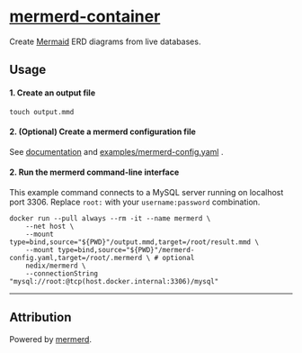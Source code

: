 # [mermerd-container](https://github.com/nedix/mermerd-container)

Create [Mermaid] ERD diagrams from live databases.

## Usage

#### 1. Create an output file

```shell
touch output.mmd
```

#### 2. (Optional) Create a mermerd configuration file

See 
[documentation](https://github.com/KarnerTh/mermerd?tab=readme-ov-file#global-configuration-file)
and
[examples/mermerd-config.yaml](https://github.com/nedix/mermerd-container/blob/main/examples/mermerd-config.yaml)
.

#### 2. Run the mermerd command-line interface

This example command connects to a MySQL server running on localhost port 3306.
Replace `root:` with your `username:password` combination.

```shell
docker run --pull always --rm -it --name mermerd \
    --net host \
    --mount type=bind,source="${PWD}"/output.mmd,target=/root/result.mmd \
    --mount type=bind,source="${PWD}"/mermerd-config.yaml,target=/root/.mermerd \ # optional
    nedix/mermerd \
    --connectionString "mysql://root:@tcp(host.docker.internal:3306)/mysql"
```

<hr>

## Attribution

Powered by [mermerd].

[mermaid]: https://mermaid.js.org
[mermerd]: https://github.com/KarnerTh/mermerd
